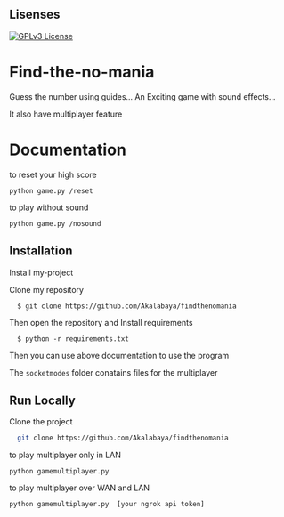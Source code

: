 
## Lisenses



[![GPLv3 License](https://img.shields.io/badge/License-GPL%20v3-yellow.svg)](https://opensource.org/licenses/)



# Find-the-no-mania

Guess the number using guides... An Exciting game with sound effects...

It also have multiplayer feature

# Documentation

to reset your high score

``` python game.py /reset ``` 

to play without sound 

``` python game.py /nosound ``` 



## Installation

Install my-project 

Clone my repository
```
  $ git clone https://github.com/Akalabaya/findthenomania
```
Then open the repository and Install requirements

```
  $ python -r requirements.txt
```

Then you can use above documentation to use the program

The ```socketmodes``` folder conatains files for the multiplayer

## Run Locally

Clone the project

```bash
  git clone https://github.com/Akalabaya/findthenomania
```

to play multiplayer only in LAN

``` python gamemultiplayer.py  ``` 

to play multiplayer over WAN and LAN

``` python gamemultiplayer.py  [your ngrok api token] ```

